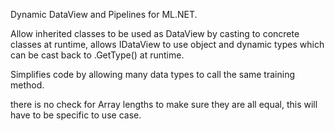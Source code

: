 Dynamic DataView and Pipelines for ML.NET.

Allow inherited classes to be used as DataView by casting to concrete classes at runtime, allows IDataView to use object and dynamic types which can be cast back to .GetType() at runtime. 

Simplifies code by allowing many data types to call the same training method.

there is no check for Array lengths to make sure they are all equal, this will have to be specific to use case.
